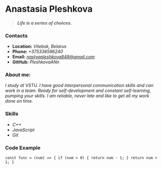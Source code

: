 # **Anastasia Pleshkova**
 > #### *Life is a series of choices.*
### **Contacts**
* **Location:** *Vitebsk, Belarus*
* **Phone:** *+375336596240*
* **Email:** *nastyapleshkova848@gmail.com*
* **GitHub:** *PleshkovaANn*
### **About me:**
 *I study at VSTU. I have good interpersonal communication skills and can work in a team. Ready for self-development and constant self-learning, pumping your skills. I am reliable, never late and like to get all my work done on time.*
### **Skills**
* *C++*
* *JavaScript*
* *Git*
### **Code Example**
`const func = (num) => {
  if (num > 0) {
    return num - 1;
  }
  return num + 1;
    }`

